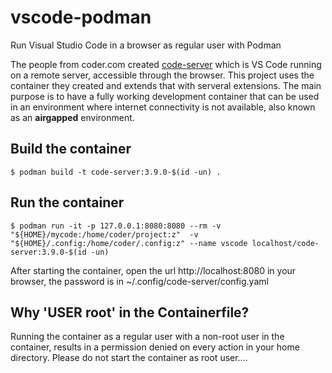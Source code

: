 # vscode-podman
Run Visual Studio Code in a browser as regular user with Podman

The people from coder.com created [code-server](https://github.com/cdr/code-server) which is VS Code running on a remote server, accessible through the browser. This
project uses the container they created and extends that with serveral extensions. The main purpose is to have a fully working development container that can be
used in an environment where internet connectivity is not available, also known as an **airgapped** environment.

## Build the container
```lang=shell
$ podman build -t code-server:3.9.0-$(id -un) .
```

## Run the container
```lang=shell
$ podman run -it -p 127.0.0.1:8080:8080 --rm -v "${HOME}/mycode:/home/coder/project:z"  -v "${HOME}/.config:/home/coder/.config:z" --name vscode localhost/code-server:3.9.0-$(id -un)
```

After starting the container, open the url http://localhost:8080 in your browser, the password is in ~/.config/code-server/config.yaml

## Why 'USER root' in the Containerfile?
Running the container as a regular user with a non-root user in the container, results in a permission denied on every action in your home directory. Please do not start the container as root user....
